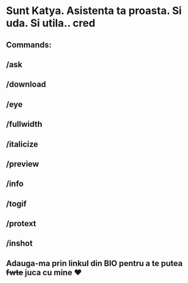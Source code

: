 # Sunt Katya. Asistenta ta proasta. Si uda. Si utila.. cred

## Commands:
## /ask
## /download
## /eye
## /fullwidth 
## /italicize
## /preview
## /info
## /togif 
## /protext 
## /inshot

## Adauga-ma prin linkul din BIO pentru a te putea ~~fwte~~ juca cu mine ❤️

